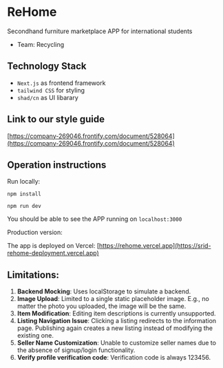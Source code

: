 # ReHome
Secondhand furniture marketplace APP for international students
- Team: Recycling

## Technology Stack
- `Next.js` as frontend framework
- `tailwind CSS` for styling
- `shad/cn` as UI libarary

## Link to our style guide

[https://company-269046.frontify.com/document/528064](https://company-269046.frontify.com/document/528064)

## Operation instructions 
Run locally:
```
npm install
```
```
npm run dev
```
You should be able to see the APP running on `localhost:3000`

Production version:

The app is deployed on Vercel: [https://rehome.vercel.app](https://srid-rehome-deployment.vercel.app)
## Limitations:

1. **Backend Mocking**: Uses localStorage to simulate a backend.
2. **Image Upload**: Limited to a single static placeholder image. E.g., no matter the photo you uploaded, the image will be the same.
3. **Item Modification**: Editing item descriptions is currently unsupported.
4. **Listing Navigation Issue**: Clicking a listing redirects to the information page. Publishing again creates a new listing instead of modifying the existing one.
5. **Seller Name Customization**: Unable to customize seller names due to the absence of signup/login functionality.
6. **Verify profile verification code**: Verification code is always 123456.

